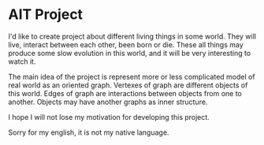 AIT Project
===

I'd like to create project about different living things in some world. They will live, interact between each other, been born or die. These all things may produce some slow evolution in this world, and it will be very interesting to watch it.

The main idea of the project is represent more or less complicated model of real world as an oriented graph. Vertexes of graph are different objects of this world. Edges of graph are interactions between objects from one to another. Objects may have another graphs as inner structure.

I hope I will not lose my motivation for developing this project.

Sorry for my english, it is not my native language.

